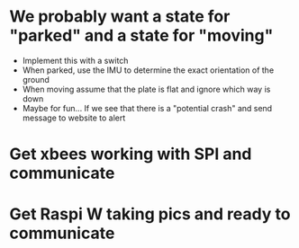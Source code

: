 # We probably want a state for "parked" and a state for "moving"
 * Implement this with a switch
 * When parked, use the IMU to determine the exact orientation of the ground
 * When moving assume that the plate is flat and ignore which way is down
 * Maybe for fun... If we see that there is a "potential crash" and send message to website to alert 

# Get xbees working with SPI and communicate



# Get Raspi W taking pics and ready to communicate 
